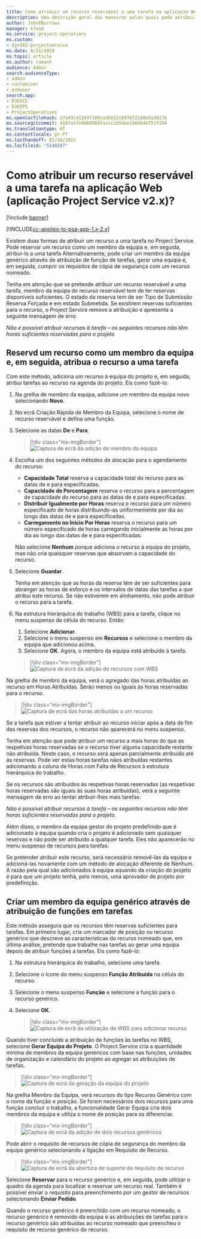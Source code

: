 ```yaml
---
title: Como atribuir um recurso reservável a uma tarefa na aplicação Web
description: Uma descrição geral das maneiras pelas quais pode atribuir recursos reserváveis.
author: JohnPBurrows
manager: kfend
ms.service: project-operations
ms.custom:
- dyn365-projectservice
ms.date: 8/21/2018
ms.topic: article
ms.author: rumant
audience: Admin
search.audienceType:
- admin
- customizer
- enduser
search.app:
- D365CE
- D365PS
- ProjectOperations
ms.openlocfilehash: 27a93c41243f300cadb632c697672180e5a3817b
ms.sourcegitcommit: 418fa1fe9d605b8faccc2d5dee1b04b4e753f194
ms.translationtype: HT
ms.contentlocale: pt-PT
ms.lasthandoff: 02/10/2021
ms.locfileid: "5146587"
---
```

# <a name="how-do-i-assign-a-bookable-resource-to-a-task-in-the-web-app-project-service-app-v2x"></a>Como atribuir um recurso reservável a uma tarefa na aplicação Web (aplicação Project Service v2.x)?

[!include [banner](../includes/psa-now-project-operations.md)]

[!INCLUDE[cc-applies-to-psa-app-1.x-2.x](../includes/cc-applies-to-psa-app-1x-2x.md)]

Existem duas formas de atribuir um recurso a uma tarefa no Project Service. Pode reservar um recurso como um membro da equipa e, em seguida, atribui-lo a uma tarefa Alternativamente, pode criar um membro da equipa genérico através de atribuição de função de tarefas, gerar uma equipa e, em seguida, cumprir os requisitos de cópia de segurança com um recurso nomeado.

Tenha em atenção que se pretende atribuir um recurso reservável a uma tarefa, membro da equipa do recurso reservável tem de ter reservas disponíveis suficientes. O estado da reserva tem de ser Tipo de Submissão Reserva Forçada e em estado Submetida. Se existirem reservas suficientes para o recurso, o Project Service remove a atribuição e apresenta a seguinte mensagem de erro:

*Não é possível atribuir recursos à tarefa – os seguintes recursos não têm horas suficientes reservadas para o projeto*

## <a name="book-a-resource-as-a-team-member-and-then-assign-the-resource-to-a-task"></a>Reservd um recurso como um membro da equipa e, em seguida, atribua o recurso a uma tarefa

Com este método, adiciona um recurso à equipa do projeto e, em seguida, atribui tarefas ao recurso na agenda do projeto. Eis como fazê-lo:
1.  Na grelha de membro da equipa, adicione um membro da equipa novo selecionando **Novo**.
2.  No ecrã Criação Rápida de Membro da Equipa, selecione o nome de recurso reservável e defina uma função.
3.  Selecione as datas **De** e **Para**.

    > [!div class="mx-imgBorder"] 
    > ![Captura de ecrã da adição de membro da equipa](media/FAQ-Resources-to-Tasks2-1.png "Captura de ecrã da adição de membro da equipa")
 
4.  Escolha um dos seguintes métodos de alocação para o agendamento do recurso:
    - **Capacidade Total** reserva a capacidade total do recurso para as datas de e para especificadas.
    - **Capacidade de Percentagem** reserva o recurso para a percentagem de capacidade do recurso para as datas de e para especificadas.
    - **Distribuir Igualmente por Horas** reserva o recurso para um número especificado de horas distribuindo-as uniformemente por dia ao longo das datas de e para especificadas.
    - **Carregamento no Início Por Horas** reserva o recurso para um número especificado de horas carregando inicialmente as horas por dia ao longo das datas de e para especificadas.

    Não selecione **Nenhum** porque adiciona o recurso à equipa do projeto, mas não cria quaisquer reservas que absorvam a capacidade do recurso.
5.  Selecione **Guardar**.

    Tenha em atenção que as horas da reserva têm de ser suficientes para abranger as horas de esforço e os intervalos de datas das tarefas a que atribui este recurso. Se não estiverem em alinhamento, não pode atribuir o recurso para a tarefa.

6.  Na estrutura hierárquica do trabalho (WBS) para a tarefa, clique no menu suspenso da célula do recurso. Então: 

    1. Selecione **Adicionar**.
    2. Selecione o menu suspenso em **Recursos** e selecione o membro da equipa que adicionou acima.
    3. Selecione **OK**. Agora, o membro da equipa está atribuído à tarefa.

    > [!div class="mx-imgBorder"] 
    > ![Captura de ecrã da adição de recursos com WBS](media/FAQ-Resources-to-Tasks2-2.png "Captura de ecrã da adição de recursos com WBS")
 
Na grelha de membro da equipa, verá o agregado das horas atribuídas ao recurso em Horas Atribuídas. Serão menos ou iguais às horas reservadas para o recurso. 

> [!div class="mx-imgBorder"] 
> ![Captura de ecrã das horas atribuídas a um recurso](media/FAQ-Resources-to-Tasks2-3.png "Captura de ecrã das horas atribuídas a um recurso")
 
Se a tarefa que estiver a tentar atribuir ao recurso iniciar após a data de fim das reservas dos recursos, o recurso não aparecerá no menu suspenso.

Tenha em atenção que pode atribuir um recurso a mais horas do que as respetivas horas reservadas se o recurso tiver alguma capacidade restante não atribuída. Neste caso, o recurso será apenas parcialmente atribuído até às reservas. Pode ver estas horas tarefas nãos atribuídas restantes adicionando a coluna de Horas com Falta de Recursos à estrutura hierárquica do trabalho.

Se os recursos são atribuídos às respetivas horas reservadas (as respetivas horas reservadas são iguais às suas horas atribuídas), verá a seguinte mensagem de erro ao tentar atribuir-lhes mais tarefas:

*Não é possível atribuir recursos à tarefa – os seguintes recursos não têm horas suficientes reservadas para o projeto.*

Além disso, o membro da equipa gestor do projeto predefinido que é adicionado à equipa quando cria o projeto é adicionado sem quaisquer reservas e não pode ser atribuído a qualquer tarefa. Eles não aparecerão no menu suspenso de recursos para tarefas.

Se pretender atribuir este recurso, será necessário removê-las da equipa e adicioná-las novamente com um método de alocação diferente de Nenhum. A razão pela qual são adicionados à equipa aquando da criação do projeto é para que um projeto tenha, pelo menos, uma aprovador de projeto por predefinição.

## <a name="create-a-generic-team-member-through-role-assignment-on-tasks"></a>Criar um membro da equipa genérico através de atribuição de funções em tarefas

Este método assegura que os recursos têm reservas suficientes para tarefas. Em primeiro lugar, cria um marcador de posição ou recurso genérico que descreve as características do recurso nomeado que, em última análise, pretende que trabalhe nas tarefas ao gerar uma equipa depois de atribuir funções a tarefas. Eis como fazê-lo:

1. Na estrutura hierárquica do trabalho, selecione uma tarefa.
2. Selecione o ícone do menu suspenso **Função Atribuída** na célula do recurso.
3. Selecione o menu suspenso **Função** e selecione a função para o recurso genérico.
4. Selecione **OK**.

    > [!div class="mx-imgBorder"] 
    > ![Captura de ecrã da utilização de WBS para adicionar recurso](media/FAQ-Resources-to-Tasks2-4.png "Captura de ecrã da utilização de WBS para adicionar recurso")
 
Quando tiver concluído a atribuição de funções às tarefas no WBS, selecione **Gerar Equipa do Projeto**. O Project Service cria a quantidade mínima de membros da equipa genéricos com base nas funções, unidades de organização e calendário do projeto ao agregar as atribuições de tarefas.

> [!div class="mx-imgBorder"] 
> ![Captura de ecrã da geração da equipa do projeto](media/FAQ-Resources-to-Tasks2-5.png "Captura de ecrã da geração da equipa do projeto")
 
Na grelha Membro da Equipa, verá recursos do tipo Recurso Genérico com o nome da função e posição. Se forem necessários dois recursos para uma função concluir o trabalho, a funcionalidade Gerar Equipa cria dois membros da equipa e utiliza o nome de posição para os diferenciar.

> [!div class="mx-imgBorder"] 
> ![Captura de ecrã da adição de dois recursos genéricos](media/FAQ-Resources-to-Tasks2-6.png "Captura de ecrã da adição de dois recursos genéricos")
 
Pode abrir o requisito de recursos de cópia de segurança do membro da equipa genérico selecionando a ligação em Requisito de Recurso.

> [!div class="mx-imgBorder"] 
> ![Captura de ecrã da abertura de suporte do requisito de recurso](media/FAQ-Resources-to-Tasks2-7.png "Captura de ecrã da abertura de suporte do requisito de recurso")

Selecione **Reservar** para o recurso genérico e, em seguida, pode utilizar o quadro da agenda para localizar e reservar um recurso real. Também é possível enviar o requisito para preenchimento por um gestor de recursos selecionando **Enviar Pedido**.

Quando o recurso genérico é preenchido com um recurso nomeado, o recurso genérico é removido da equipa e as atribuições de tarefas para o recurso genérico são atribuídas ao recurso nomeado que preencheu o requisito de recurso genérico do recurso.
 

